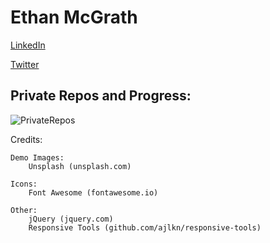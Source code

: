 # Ethan McGrath
[LinkedIn](https://www.linkedin.com/in/ethan-mcgrath-464596198/)

[Twitter](https://twitter.com/Edev34)

## Private Repos and Progress:
![PrivateRepos]()

Credits:

	Demo Images:
		Unsplash (unsplash.com)

	Icons:
		Font Awesome (fontawesome.io)

	Other:
		jQuery (jquery.com)
		Responsive Tools (github.com/ajlkn/responsive-tools)
